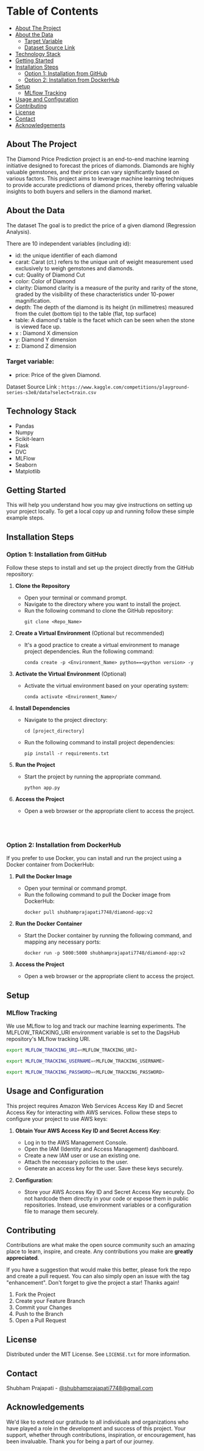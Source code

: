 # Table of Contents

- [About The Project](#about-the-project)
- [About the Data](#about-the-data)
  - [Target Variable](#target-variable)
  - [Dataset Source Link](#dataset-source-link)
- [Technology Stack](#technology-stack)
- [Getting Started](#getting-started)
- [Installation Steps](#installation-steps)
  - [Option 1: Installation from GitHub](#option-1-installation-from-github)
  - [Option 2: Installation from DockerHub](#option-2-installation-from-dockerhub)
- [Setup](#setup)
  - [MLflow Tracking](#mlflow-tracking)
- [Usage and Configuration](#usage-and-configuration)
- [Contributing](#contributing)
- [License](#license)
- [Contact](#contact)
- [Acknowledgements](#acknowledgements)

## About The Project

The Diamond Price Prediction project is an end-to-end machine learning initiative designed to forecast the prices of diamonds. Diamonds are highly valuable gemstones, and their prices can vary significantly based on various factors. This project aims to leverage machine learning techniques to provide accurate predictions of diamond prices, thereby offering valuable insights to both buyers and sellers in the diamond market.

## About the Data

The dataset The goal is to predict the price of a given diamond (Regression Analysis).

There are 10 independent variables (including id):

- id: the unique identifier of each diamond
- carat: Carat (ct.) refers to the unique unit of weight measurement used exclusively to weigh gemstones and diamonds.
- cut: Quality of Diamond Cut
- color: Color of Diamond
- clarity: Diamond clarity is a measure of the purity and rarity of the stone, graded by the visibility of these characteristics under 10-power magnification.
- depth: The depth of the diamond is its height (in millimetres) measured from the culet (bottom tip) to the table (flat, top surface)
- table: A diamond's table is the facet which can be seen when the stone is viewed face up.
- x : Diamond X dimension
- y: Diamond Y dimension
- z: Diamond Z dimension

### Target variable:

- price: Price of the given Diamond.

Dataset Source Link : `https://www.kaggle.com/competitions/playground-series-s3e8/data?select=train.csv`

## Technology Stack

- Pandas
- Numpy
- Scikit-learn
- Flask
- DVC
- MLFlow
- Seaborn
- Matplotlib

## Getting Started

This will help you understand how you may give instructions on setting up your project locally.
To get a local copy up and running follow these simple example steps.

## Installation Steps

### Option 1: Installation from GitHub

Follow these steps to install and set up the project directly from the GitHub repository:

1. **Clone the Repository**

   - Open your terminal or command prompt.
   - Navigate to the directory where you want to install the project.
   - Run the following command to clone the GitHub repository:
     ```
     git clone <Repo_Name>
     ```

2. **Create a Virtual Environment** (Optional but recommended)

   - It's a good practice to create a virtual environment to manage project dependencies. Run the following command:
     ```
     conda create -p <Environment_Name> python==<python version> -y
     ```

3. **Activate the Virtual Environment** (Optional)

   - Activate the virtual environment based on your operating system:
     ```
     conda activate <Environment_Name>/
     ```

4. **Install Dependencies**

   - Navigate to the project directory:
     ```
     cd [project_directory]
     ```
   - Run the following command to install project dependencies:
     ```
     pip install -r requirements.txt
     ```

5. **Run the Project**

   - Start the project by running the appropriate command.
     ```
     python app.py
     ```

6. **Access the Project**
   - Open a web browser or the appropriate client to access the project.

<br><br>

### Option 2: Installation from DockerHub

If you prefer to use Docker, you can install and run the project using a Docker container from DockerHub:

1. **Pull the Docker Image**

   - Open your terminal or command prompt.
   - Run the following command to pull the Docker image from DockerHub:
     ```
     docker pull shubhamprajapati7748/diamond-app:v2
     ```

2. **Run the Docker Container**

   - Start the Docker container by running the following command, and mapping any necessary ports:
     ```
     docker run -p 5000:5000 shubhamprajapati7748/diamond-app:v2
     ```

3. **Access the Project**
   - Open a web browser or the appropriate client to access the project.

## Setup

### MLflow Tracking

We use MLflow to log and track our machine learning experiments. The MLFLOW_TRACKING_URI environment variable is set to the DagsHub repository's MLflow tracking URI.

```bash
export MLFLOW_TRACKING_URI=<MLFLOW_TRACKING_URI>

export MLFLOW_TRACKING_USERNAME=<MLFLOW_TRACKING_USERNAME>

export MLFLOW_TRACKING_PASSWORD=<MLFLOW_TRACKING_PASSWORD>
```

## Usage and Configuration

This project requires Amazon Web Services Access Key ID and Secret Access Key for interacting with AWS services. Follow these steps to configure your project to use AWS keys:

1. **Obtain Your AWS Access Key ID and Secret Access Key**:

   - Log in to the AWS Management Console.
   - Open the IAM (Identity and Access Management) dashboard.
   - Create a new IAM user or use an existing one.
   - Attach the necessary policies to the user.
   - Generate an access key for the user. Save these keys securely.

2. **Configuration**:
   - Store your AWS Access Key ID and Secret Access Key securely. Do not hardcode them directly in your code or expose them in public repositories. Instead, use environment variables or a configuration file to manage them securely.

## Contributing

Contributions are what make the open source community such an amazing place to learn, inspire, and create. Any contributions you make are **greatly appreciated**.

If you have a suggestion that would make this better, please fork the repo and create a pull request. You can also simply open an issue with the tag "enhancement".
Don't forget to give the project a star! Thanks again!

1. Fork the Project
2. Create your Feature Branch
3. Commit your Changes
4. Push to the Branch
5. Open a Pull Request

## License

Distributed under the MIT License. See `LICENSE.txt` for more information.

## Contact

Shubham Prajapati - [@shubhamprajapati7748@gmail.com](shubhamprajapati7748@gmail.com)

## Acknowledgements

We'd like to extend our gratitude to all individuals and organizations who have played a role in the development and success of this project. Your support, whether through contributions, inspiration, or encouragement, has been invaluable. Thank you for being a part of our journey.

